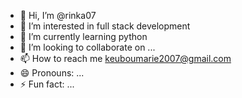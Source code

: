 - 👋 Hi, I’m @rinka07
- 👀 I’m interested in full stack development 
- 🌱 I’m currently learning python 
- 💞️ I’m looking to collaborate on ...
- 📫 How to reach me keuboumarie2007@gmail.com
- 😄 Pronouns: ...
- ⚡ Fun fact: ...

<!---
rinka07/rinka07 is a ✨ special ✨ repository because its `README.md` (this file) appears on your GitHub profile.
You can click the Preview link to take a look at your changes.
--->
